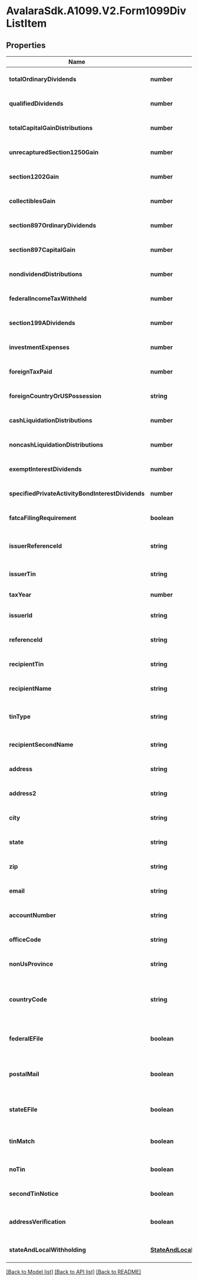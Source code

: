 # AvalaraSdk.A1099.V2.Form1099DivListItem

## Properties

Name | Type | Description | Notes
------------ | ------------- | ------------- | -------------
**totalOrdinaryDividends** | **number** | Total ordinary dividends | [optional] [default to undefined]
**qualifiedDividends** | **number** | Qualified dividends | [optional] [default to undefined]
**totalCapitalGainDistributions** | **number** | Total capital gain distributions | [optional] [default to undefined]
**unrecapturedSection1250Gain** | **number** | Unrecaptured Section 1250 gain | [optional] [default to undefined]
**section1202Gain** | **number** | Section 1202 gain | [optional] [default to undefined]
**collectiblesGain** | **number** | Collectibles (28%) gain | [optional] [default to undefined]
**section897OrdinaryDividends** | **number** | Section 897 ordinary dividends | [optional] [default to undefined]
**section897CapitalGain** | **number** | Section 897 capital gain | [optional] [default to undefined]
**nondividendDistributions** | **number** | Nondividend distributions | [optional] [default to undefined]
**federalIncomeTaxWithheld** | **number** | Federal income tax withheld | [optional] [default to undefined]
**section199ADividends** | **number** | Section 199A dividends | [optional] [default to undefined]
**investmentExpenses** | **number** | Investment expenses | [optional] [default to undefined]
**foreignTaxPaid** | **number** | Foreign tax paid | [optional] [default to undefined]
**foreignCountryOrUSPossession** | **string** | Foreign country or U.S. possession | [optional] [default to undefined]
**cashLiquidationDistributions** | **number** | Cash liquidation distributions | [optional] [default to undefined]
**noncashLiquidationDistributions** | **number** | Noncash liquidation distributions | [optional] [default to undefined]
**exemptInterestDividends** | **number** | Exempt-interest dividends | [optional] [default to undefined]
**specifiedPrivateActivityBondInterestDividends** | **number** | Specified private activity bond interest dividends | [optional] [default to undefined]
**fatcaFilingRequirement** | **boolean** | FATCA filing requirement | [optional] [default to undefined]
**issuerReferenceId** | **string** | Issuer Reference ID. One of &#x60;issuerReferenceId&#x60; or &#x60;issuerTin&#x60; is required. | [optional] [default to undefined]
**issuerTin** | **string** | Issuer TIN. One of &#x60;issuerReferenceId&#x60; or &#x60;issuerTin&#x60; is required. | [optional] [default to undefined]
**taxYear** | **number** | Tax year | [default to undefined]
**issuerId** | **string** | Issuer ID | [optional] [default to undefined]
**referenceId** | **string** | Reference ID | [optional] [default to undefined]
**recipientTin** | **string** | Recipient Tax ID Number | [optional] [default to undefined]
**recipientName** | **string** | Recipient name | [optional] [default to undefined]
**tinType** | **string** | Type of TIN (Tax ID Number). Will be one of:  * SSN  * EIN  * ITIN  * ATIN | [optional] [default to undefined]
**recipientSecondName** | **string** | Recipient second name | [optional] [default to undefined]
**address** | **string** | Address | [optional] [default to undefined]
**address2** | **string** | Address line 2 | [optional] [default to undefined]
**city** | **string** | City | [optional] [default to undefined]
**state** | **string** | US state. Required if CountryCode is \&quot;US\&quot;. | [optional] [default to undefined]
**zip** | **string** | Zip/postal code | [optional] [default to undefined]
**email** | **string** | Recipient email address | [optional] [default to undefined]
**accountNumber** | **string** | Account number | [optional] [default to undefined]
**officeCode** | **string** | Office code | [optional] [default to undefined]
**nonUsProvince** | **string** | Foreign province | [optional] [default to undefined]
**countryCode** | **string** | Country code, as defined at https://www.irs.gov/e-file-providers/country-codes | [optional] [default to undefined]
**federalEFile** | **boolean** | Boolean indicating that federal e-filing should be scheduled for this form | [optional] [default to undefined]
**postalMail** | **boolean** | Boolean indicating that postal mailing to the recipient should be scheduled for this form | [optional] [default to undefined]
**stateEFile** | **boolean** | Boolean indicating that state e-filing should be scheduled for this form | [optional] [default to undefined]
**tinMatch** | **boolean** | Boolean indicating that TIN Matching should be scheduled for this form | [optional] [default to undefined]
**noTin** | **boolean** | Indicates whether the recipient has no TIN | [optional] [default to undefined]
**secondTinNotice** | **boolean** | Second TIN notice in three years | [optional] [default to undefined]
**addressVerification** | **boolean** | Boolean indicating that address verification should be scheduled for this form | [optional] [default to undefined]
**stateAndLocalWithholding** | [**StateAndLocalWithholdingRequest**](StateAndLocalWithholdingRequest.md) | State and local withholding information | [optional] [default to undefined]

[[Back to Model list]](../../../README.md#documentation-for-models) [[Back to API list]](../../../README.md#documentation-for-api-endpoints) [[Back to README]](../../../README.md)

